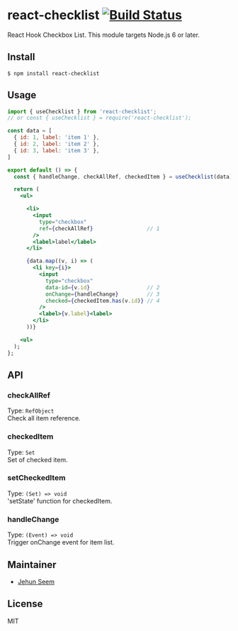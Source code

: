 # react-checklist [![Build Status](https://travis-ci.org/gtgalone/react-checklist.svg?branch=master)](https://travis-ci.org/gtgalone/react-checklist)

React Hook Checkbox List. This module targets Node.js 6 or later.


## Install

```
$ npm install react-checklist
```


## Usage

```jsx
import { useChecklist } from 'react-checklist';
// or const { useChecklist } = require('react-checklist');

const data = [
  { id: 1, label: 'item 1' },
  { id: 2, label: 'item 2' },
  { id: 3, label: 'item 3' },
]

export default () => {
  const { handleChange, checkAllRef, checkedItem } = useChecklist(data);

  return (
    <ul>

      <li>
        <input
          type="checkbox"
          ref={checkAllRef}                 // 1
        />
        <label>label</label>
      </li>

      {data.map((v, i) => (
        <li key={i}>
          <input
            type="checkbox"
            data-id={v.id}                  // 2
            onChange={handleChange}         // 3
            checked={checkedItem.has(v.id)} // 4
          />
          <label>{v.label}<label>
        </li>
      ))}

    <ul>
  );
};
```


## API

### checkAllRef

Type: `RefObject`\
Check all item reference.

### checkedItem

Type: `Set`\
Set of checked item.

### setCheckedItem

Type: `(Set) => void`\
'setState' function for checkedItem.

### handleChange

Type: `(Event) => void`\
Trigger onChange event for item list.

## Maintainer

- [Jehun Seem](https://github.com/gtgalone)


## License

MIT
